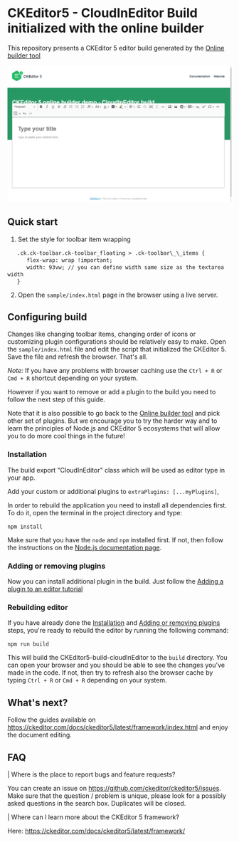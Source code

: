 # CKEditor5 - CloudInEditor Build initialized with the online builder

This repository presents a CKEditor 5 editor build generated by the [Online builder tool](https://ckeditor.com/ckeditor-5/online-builder)

![Editor view](assets/editor.jpg)

## Quick start

1. Set the style for toolbar item wrapping

```
   .ck.ck-toolbar.ck-toolbar_floating > .ck-toolbar\_\_items {
      flex-wrap: wrap !important;
      width: 93vw; // you can define width same size as the textarea width
   }

```

2. Open the `sample/index.html` page in the browser using a live server.

## Configuring build

Changes like changing toolbar items, changing order of icons or customizing plugin configurations should be relatively easy to make. Open the `sample/index.html` file and edit the script that initialized the CKEditor 5. Save the file and refresh the browser. That's all.

_Note:_ If you have any problems with browser caching use the `Ctrl + R` or `Cmd + R` shortcut depending on your system.

However if you want to remove or add a plugin to the build you need to follow the next step of this guide.

Note that it is also possible to go back to the [Online builder tool](https://ckeditor.com/ckeditor-5/online-builder) and pick other set of plugins. But we encourage you to try the harder way and to learn the principles of Node.js and CKEditor 5 ecosystems that will allow you to do more cool things in the future!

### Installation

The build export "CloudInEditor" class which will be used as editor type in your app.

Add your custom or additional plugins to `extraPlugins: [...myPlugins]`,

In order to rebuild the application you need to install all dependencies first. To do it, open the terminal in the project directory and type:

```
npm install
```

Make sure that you have the `node` and `npm` installed first. If not, then follow the instructions on the [Node.js documentation page](https://nodejs.org/en/).

### Adding or removing plugins

Now you can install additional plugin in the build. Just follow the [Adding a plugin to an editor tutorial](https://ckeditor.com/docs/ckeditor5/latest/builds/guides/integration/installing-plugins.html#adding-a-plugin-to-an-editor)

### Rebuilding editor

If you have already done the [Installation](#installation) and [Adding or removing plugins](#adding-or-removing-plugins) steps, you're ready to rebuild the editor by running the following command:

```
npm run build
```

This will build the CKEditor5-build-cloudInEditor to the `build` directory. You can open your browser and you should be able to see the changes you've made in the code. If not, then try to refresh also the browser cache by typing `Ctrl + R` or `Cmd + R` depending on your system.

## What's next?

Follow the guides available on https://ckeditor.com/docs/ckeditor5/latest/framework/index.html and enjoy the document editing.

## FAQ

| Where is the place to report bugs and feature requests?

You can create an issue on https://github.com/ckeditor/ckeditor5/issues. Make sure that the question / problem is unique, please look for a possibly asked questions in the search box. Duplicates will be closed.

| Where can I learn more about the CKEditor 5 framework?

Here: https://ckeditor.com/docs/ckeditor5/latest/framework/
